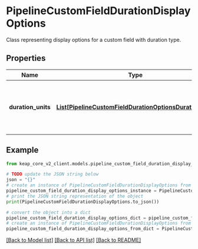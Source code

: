 # PipelineCustomFieldDurationDisplayOptions

Class representing display options for a custom field with duration type.

## Properties

Name | Type | Description | Notes
------------ | ------------- | ------------- | -------------
**duration_units** | [**List[PipelineCustomFieldDurationOptionsDurationUnit]**](PipelineCustomFieldDurationOptionsDurationUnit.md) | The list of duration units for the custom field. This field is optional. | [optional] 

## Example

```python
from keap_core_v2_client.models.pipeline_custom_field_duration_display_options import PipelineCustomFieldDurationDisplayOptions

# TODO update the JSON string below
json = "{}"
# create an instance of PipelineCustomFieldDurationDisplayOptions from a JSON string
pipeline_custom_field_duration_display_options_instance = PipelineCustomFieldDurationDisplayOptions.from_json(json)
# print the JSON string representation of the object
print(PipelineCustomFieldDurationDisplayOptions.to_json())

# convert the object into a dict
pipeline_custom_field_duration_display_options_dict = pipeline_custom_field_duration_display_options_instance.to_dict()
# create an instance of PipelineCustomFieldDurationDisplayOptions from a dict
pipeline_custom_field_duration_display_options_from_dict = PipelineCustomFieldDurationDisplayOptions.from_dict(pipeline_custom_field_duration_display_options_dict)
```
[[Back to Model list]](../README.md#documentation-for-models) [[Back to API list]](../README.md#documentation-for-api-endpoints) [[Back to README]](../README.md)


